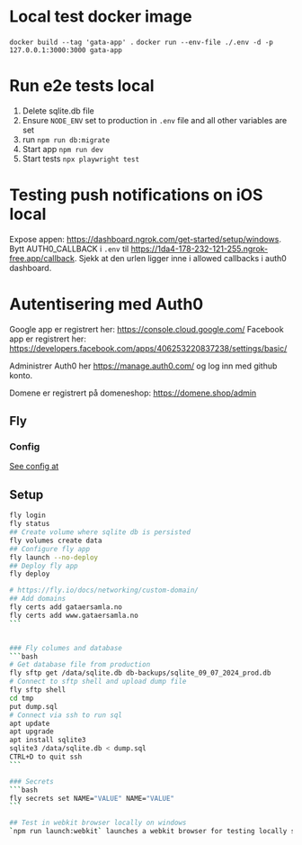 # Local test docker image

`docker build --tag 'gata-app' .`
`docker run --env-file ./.env -d -p 127.0.0.1:3000:3000 gata-app`

# Run e2e tests local
1. Delete sqlite.db file
3. Ensure `NODE_ENV` set to production in `.env` file and all other variables are set
2. run `npm run db:migrate`
3. Start app `npm run dev`
4. Start tests `npx playwright test`

# Testing push notifications on iOS local
Expose appen: https://dashboard.ngrok.com/get-started/setup/windows. Bytt AUTH0_CALLBACK i `.env` til https://1da4-178-232-121-255.ngrok-free.app/callback. Sjekk at den urlen ligger inne i allowed callbacks i auth0 dashboard.

# Autentisering med Auth0

Google app er registrert her: https://console.cloud.google.com/
Facebook app er registrert her: https://developers.facebook.com/apps/406253220837238/settings/basic/

Administrer Auth0 her https://manage.auth0.com/ og log inn med github konto.

Domene er registrert på domeneshop: https://domene.shop/admin

## Fly 
### Config
[See config at](https://fly.io/docs/reference/configuration/)
## Setup
````bash
fly login
fly status
## Create volume where sqlite db is persisted
fly volumes create data
## Configure fly app
fly launch --no-deploy
## Deploy fly app
fly deploy

# https://fly.io/docs/networking/custom-domain/
## Add domains
fly certs add gataersamla.no
fly certs add www.gataersamla.no
```


### Fly columes and database
```bash
# Get database file from production
fly sftp get /data/sqlite.db db-backups/sqlite_09_07_2024_prod.db
# Connect to sftp shell and upload dump file
fly sftp shell
cd tmp
put dump.sql
# Connect via ssh to run sql
apt update
apt upgrade
apt install sqlite3
sqlite3 /data/sqlite.db < dump.sql
CTRL+D to quit ssh
```

### Secrets
```bash
fly secrets set NAME="VALUE" NAME="VALUE"
```

## Test in webkit browser locally on windows
`npm run launch:webkit` launches a webkit browser for testing locally safari issues.